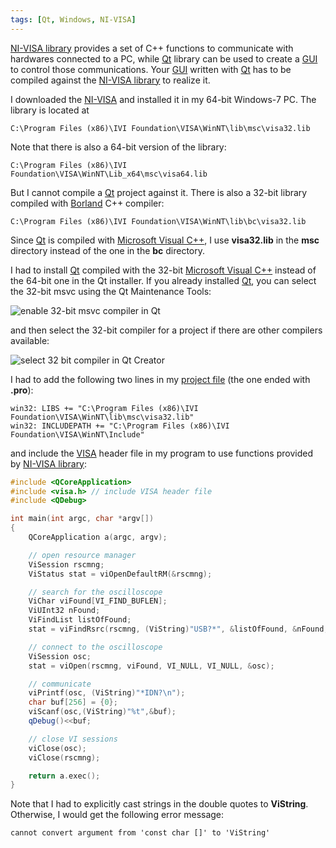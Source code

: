 ```yaml
---
tags: [Qt, Windows, NI-VISA]
---
```


[NI-VISA library][visa] provides a set of C++ functions to communicate with 
hardwares connected to a PC, while [Qt] library can be used to create a [GUI] 
to control those communications. Your [GUI] written with [Qt] has to be 
compiled against the [NI-VISA library][visa] to realize it.

I downloaded the [NI-VISA][visa] and installed it in my 64-bit Windows-7 PC. 
The library is located at
```
C:\Program Files (x86)\IVI Foundation\VISA\WinNT\lib\msc\visa32.lib
```
Note that there is also a 64-bit version of the library:
```
C:\Program Files (x86)\IVI Foundation\VISA\WinNT\Lib_x64\msc\visa64.lib
```
But I cannot compile a [Qt] project against it. There is also a 32-bit library 
compiled with [Borland] C++ compiler:
```
C:\Program Files (x86)\IVI Foundation\VISA\WinNT\lib\bc\visa32.lib
```
Since [Qt][] is compiled with [Microsoft Visual C++][msc], I use **visa32.lib** 
in the **msc** directory instead of the one in the **bc** directory.

I had to install [Qt][] compiled with the 32-bit [Microsoft Visual C++][msc] 
instead of the 64-bit one in the Qt installer. If you already installed [Qt][], 
you can select the 32-bit msvc using the Qt Maintenance Tools:

![enable 32-bit msvc compiler in 
Qt]({{site.exa}}/select-32-bit-msvc-in-qt-installer.png)

and then select the 32-bit compiler for a project if there are other compilers 
available:

![select 32 bit compiler in Qt 
Creator]({{site.exa}}/select-32-bit-compiler-in-Qt-Creator.png)


I had to add the following two lines in my [project file][qp] (the one ended 
with **.pro**):

```make
win32: LIBS += "C:\Program Files (x86)\IVI Foundation\VISA\WinNT\lib\msc\visa32.lib"
win32: INCLUDEPATH += "C:\Program Files (x86)\IVI Foundation\VISA\WinNT\Include"
```

and include the [VISA][visa] header file in my program to use functions 
provided by [NI-VISA library][visa]:

``` cpp
#include <QCoreApplication>
#include <visa.h> // include VISA header file
#include <QDebug>

int main(int argc, char *argv[])
{
    QCoreApplication a(argc, argv);

    // open resource manager
    ViSession rscmng;
    ViStatus stat = viOpenDefaultRM(&rscmng);

    // search for the oscilloscope
    ViChar viFound[VI_FIND_BUFLEN];
    ViUInt32 nFound;
    ViFindList listOfFound;
    stat = viFindRsrc(rscmng, (ViString)"USB?*", &listOfFound, &nFound, viFound);

    // connect to the oscilloscope
    ViSession osc;
    stat = viOpen(rscmng, viFound, VI_NULL, VI_NULL, &osc);

    // communicate
    viPrintf(osc, (ViString)"*IDN?\n");
    char buf[256] = {0};
    viScanf(osc,(ViString)"%t",&buf);
    qDebug()<<buf;

    // close VI sessions
    viClose(osc);
    viClose(rscmng);

    return a.exec();
}
```

Note that I had to explicitly cast strings in the double quotes to 
**ViString**. Otherwise, I would get the following error message:
```
cannot convert argument from 'const char []' to 'ViString'
```
[visa]:https://www.ni.com/visa/
[Qt]:https://www.qt.io/
[GUI]:https://en.wikipedia.org/wiki/Graphical_user_interface
[Borland]:https://en.wikipedia.org/wiki/Borland_C%2B%2B
[msc]:https://en.wikipedia.org/wiki/Visual_C%2B%2B
[qp]:http://doc.qt.io/qt-5/qmake-project-files.html
